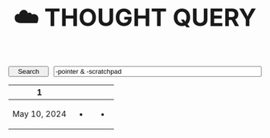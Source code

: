 
# <font style="display: flex; justify-content: center; font-size: 3rem">☁️ THOUGHT QUERY</font>

<br>

<p><div><button id="thoughts-button" style="margin: 0px 10px 0px 0px; width: 80px;">Search</button><input type="text" id="thoughts-textbox" value="-pointer &amp; -scratchpad" style="width: calc((100% - 80px) - 10px);"></div></p><div><table class="dataview table-view-table"><thead class="table-view-thead"><tr class="table-view-tr-header"><th class="table-view-th"><span></span><span class="dataview small-text">1</span></th><th class="table-view-th"><span></span></th><th class="table-view-th"><span></span></th></tr></thead><tbody class="table-view-tbody"><tr><td>May 10, 2024</td><td><ul class="dataview dataview-ul dataview-result-list-ul"><li class="dataview-result-list-li"><span></span></li></ul></td><td><ul class="dataview dataview-ul dataview-result-list-ul"><li class="dataview-result-list-li"><span></span></li></ul></td></tr></tbody></table></div>